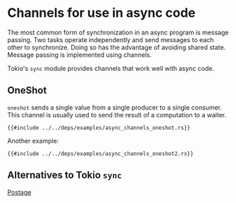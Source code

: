 # Channels for use in async code

The most common form of synchronization in an async program is message passing. Two tasks operate independently and send messages to each other to synchronize. Doing so has the advantage of avoiding shared state. Message passing is implemented using channels.

Tokio's `sync` module provides channels that work well with async code.

## OneShot

`oneshot` sends a single value from a single producer to a single consumer.
This channel is usually used to send the result of a computation to a waiter.

```rust,editable,ignore,mdbook-runnable
{{#include ../../deps/examples/async_channels_oneshot.rs}}
```

Another example:

```rust,editable,ignore,mdbook-runnable
{{#include ../../deps/examples/async_channels_oneshot2.rs}}
```

## Alternatives to Tokio `sync`

[Postage]( https://lib.rs/crates/postage )
